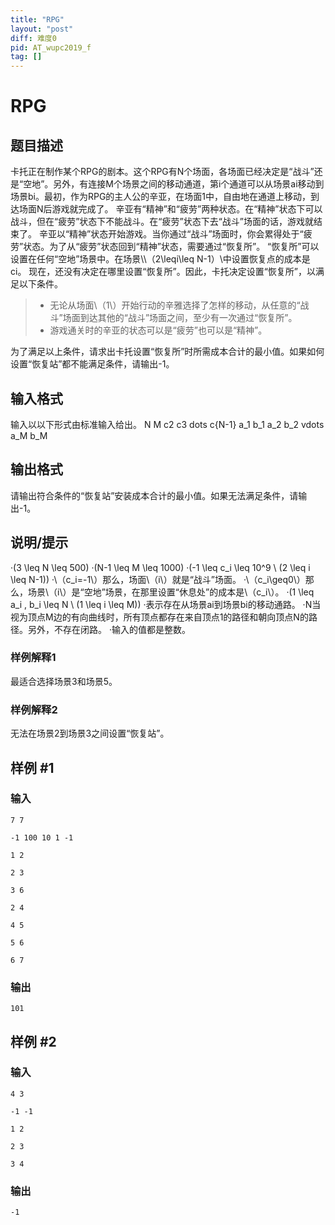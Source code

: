 ```yaml
---
title: "RPG"
layout: "post"
diff: 难度0
pid: AT_wupc2019_f
tag: []
---
```


# RPG

## 题目描述

卡托正在制作某个RPG的剧本。这个RPG有N个场面，各场面已经决定是“战斗”还是“空地”。另外，有连接M个场景之间的移动通道，第i个通道可以从场景ai移动到场景bi。最初，作为RPG的主人公的辛亚，在场面1中，自由地在通道上移动，到达场面N后游戏就完成了。
辛亚有“精神”和“疲劳”两种状态。在“精神”状态下可以战斗，但在“疲劳”状态下不能战斗。在“疲劳”状态下去“战斗”场面的话，游戏就结束了。
辛亚以“精神”状态开始游戏。当你通过“战斗”场面时，你会累得处于“疲劳”状态。为了从“疲劳”状态回到“精神”状态，需要通过“恢复所”。
“恢复所”可以设置在任何“空地”场景中。在场景\\\（2\leqi\leq N-1）\中设置恢复点的成本是ci。
现在，还没有决定在哪里设置“恢复所”。因此，卡托决定设置“恢复所”，以满足以下条件。
> * 无论从场面\（1\）开始行动的辛雅选择了怎样的移动，从任意的“战斗”场面到达其他的“战斗”场面之间，至少有一次通过“恢复所”。
> * 游戏通关时的辛亚的状态可以是“疲劳”也可以是“精神”。

为了满足以上条件，请求出卡托设置“恢复所”时所需成本合计的最小值。如果如何设置“恢复站”都不能满足条件，请输出-1。

## 输入格式

输入以以下形式由标准输入给出。
	N M
	c2 c3 dots c{N-1}
	a_1 b_1
	a_2 b_2
	vdots
	a_M b_M

## 输出格式

请输出符合条件的“恢复站”安装成本合计的最小值。如果无法满足条件，请输出-1。

## 说明/提示

·\(3 \leq N \leq 500\)
·\(N-1 \leq M \leq 1000\)
·\(-1 \leq c_i \leq 10^9 \ (2 \leq i \leq N-1)\)
·\（c_i=-1\）那么，场面\（i\）就是“战斗”场面。
·\（c_i\geq0\）那么，场景\（i\）是“空地”场景，在那里设置“休息处”的成本是\（c_i\）。
·\(1 \leq a_i , b_i \leq N \ (1 \leq i \leq M)\)
·表示存在从场景ai到场景bi的移动通路。
·N当视为顶点M边的有向曲线时，所有顶点都存在来自顶点1的路径和朝向顶点N的路径。另外，不存在闭路。
·输入的值都是整数。
### 样例解释1
最适合选择场景3和场景5。
### 样例解释2
无法在场景2到场景3之间设置“恢复站”。

## 样例 #1

### 输入

```
7 7
-1 100 10 1 -1
1 2
2 3
3 6
2 4
4 5
5 6
6 7
```

### 输出

```
101
```

## 样例 #2

### 输入

```
4 3
-1 -1
1 2
2 3
3 4
```

### 输出

```
-1
```

